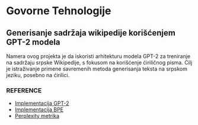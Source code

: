# Govorne Tehnologije
## Generisanje sadržaja wikipedije korišćenjem GPT-2 modela

Namera ovog projekta je da iskoristi arhitekturu modela GPT-2 za treniranje na sadržaju srpske Wikipedije, s fokusom na korišćenje ćiriličnog pisma. Cilj je istraživanje primene savremenih metoda generisanja teksta na srpskom jeziku, posebno na ćirilici.

### REFERENCE
- [Implementacija GPT-2](https://github.com/karpathy/nanoGPT)
- [Implementacija BPE](https://github.com/karpathy/minbpe)
- [Perplexity metrika](https://huggingface.co/docs/transformers/en/perplexity)
